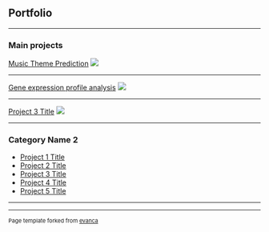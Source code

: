 ## Portfolio

---

### Main projects

[Music Theme Prediction](/pdf/Music_Theme_Prediction_Model.pdf)
<img src="images/dymmy_thumbanil.jpg?raw=true"/>

---
[Gene expression profile analysis](/pdf/DSP_GSanalysis.pdf)
<img src="images/dymmy_thumbanil.jpg?raw=true"/>

---
[Project 3 Title](/images/heatmap_CRC_H4a.jpg)
<img src="images/heatmap_CRC_H4a.jpg?raw=true"/>

---

### Category Name 2

- [Project 1 Title](http://example.com/)
- [Project 2 Title](http://example.com/)
- [Project 3 Title](http://example.com/)
- [Project 4 Title](http://example.com/)
- [Project 5 Title](http://example.com/)

---




---
<p style="font-size:11px">Page template forked from <a href="https://github.com/evanca/quick-portfolio">evanca</a></p>
<!-- Remove above link if you don't want to attibute -->

